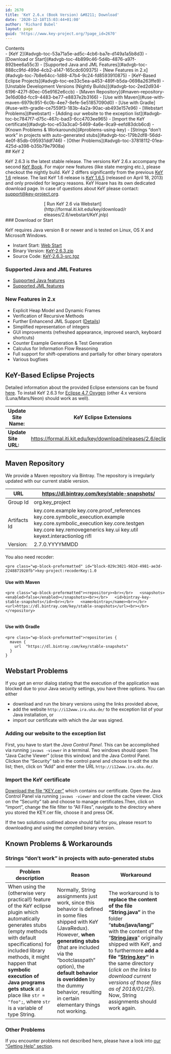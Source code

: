 ```yaml
---
id: 2670
title: 'KeY 2.6.x (Book Version) &#8211; Download'
date: '2020-12-18T15:03:44+01:00'
author: 'Richard Bubel'
layout: page
guid: 'https://www.key-project.org/?page_id=2670'
---
```


<div class="wp-block-advgb-summary alignnone"><div class="advgb-toc-header collapsed">Contents</div>- [KeY 2](#advgb-toc-53a71a5e-ad5c-4cb6-ba7e-d149a1a5b8d3)
- [Download or Start](#advgb-toc-4b899c46-5d4b-4876-a97f-892bee6a55c3)
- [Supported Java and JML Features](#advgb-toc-888cc9fd-499d-4cb2-a147-165cdc609375)
- [New Features in 2.x](#advgb-toc-7b8e64cc-1d88-47b4-9c24-fd8593910875)
- [KeY-Based Eclipse Projects](#advgb-toc-ee33c5ea-a453-489f-b5da-0698a263ffe9)
- [Unstable Development Versions (Nightly Builds)](#advgb-toc-2ed2d934-6196-427f-80ec-05e9162e6ccb)
- [Maven Repository](#maven-repository-3e16d08d-fcc9-4483-be77-e8837e2b3166)
- [Use with Maven](#use-with-maven-6979c951-6c0b-4ee7-8efe-5e51857090d0)
- [Use with Gradle](#use-with-gradle-ce7559f3-183b-4a2a-90ac-ab493e157e96)
- [Webstart Problems](#webstart)
- [Adding our website to the exception list](#advgb-toc-bc7847f7-d75c-467c-bad3-6cc4703ee965)
- [Import the KeY certificate](#advgb-toc-e53a3ca0-5469-4a6e-9ca9-eefd83dcb6cd)
- [Known Problems &amp; Workarounds](#problems-using-key)
- [Strings “don’t work” in projects with auto-generated stubs](#advgb-toc-179b2df8-56dd-4e0f-85db-095931ddf746)
- [Other Problems](#advgb-toc-37818112-01ea-425d-a398-b35b79e7908a)

</div>## KeY 2

KeY 2.6.3 is the latest stable release. The versions KeY 2.6.x accompany the second [KeY Book](https://www.key-project.org/thebook/). For major new features (like state merging etc.), please checkout the nightly build. KeY 2 differs significantly from the previous [KeY 1.6](https://www.key-project.org/download/key16.html) release. The last KeY 1.6 release is [KeY 1.6.5](https://www.key-project.org/download/key16.html) (released on April 18, 2013) and only provided for legacy reasons. KeY Hoare has its own dedicated download page. In case of questions about KeY please contact: <support@key-project.org>.

<div style="margin: 0 auto; width: 261px">[<span aria-hidden="true" class="glyphicon glyphicon-play"></span> Run KeY 2.6 via Webstart](http://formal.iti.kit.edu/key/download/releases/2.6/webstart/KeY.jnlp)</div>### Download or Start

KeY requires Java version 8 or newer and is tested on Linux, OS X and Microsoft Windows.

- Instant Start: [Web Start](https://formal.iti.kit.edu/key/releases/2.6/webstart/KeY.jnlp)
- Binary Version: [KeY-2.6.3.zip](https://formal.iti.kit.edu/key/releases/2.6.3/key-2.6.3_7d3deab0763c88edee4f7a08e604661e0dbdd450.zip)
- Source Code: [KeY-2.6.3-src.tgz](https://formal.iti.kit.edu/key/releases/2.6.3/key-src-2.6.3_7d3deab0763c88edee4f7a08e604661e0dbdd450.zip)

### Supported Java and JML Features

- [Supported Java features](https://www.key-project.org/applications/program-verification/)
- [Supported JML features](https://www.key-project.org/jml-support-in-key/)

### New Features in 2.x

- Explicit Heap Model and Dynamic Frames
- Verification of Recursive Methods
- Further Enhancend JML Support ([Details](https://www.key-project.org/jml-support-in-key/))
- Simplified representation of integers
- GUI improvements (refreshed appearance, improved search, keyboard shortcuts)
- Counter Example Generation &amp; Test Generation
- Calculus for Information Flow Reasoning
- Full support for shift-operations and partially for other binary operators
- Various bugfixes

## KeY-Based Eclipse Projects

Detailed information about the provided Eclipse extensions can be found [here](https://www.key-project.org/eclipse/). To install KeY 2.6.3 for [Eclipse 4.7 Oxygen](http://www.eclipse.org/oxygen) (other 4.x versions (Luna/Mars/Neon) should work as well).

| **Update Site Name:** | KeY Eclipse Extensions |
|---|---|
| **Update Site URL:** | <https://formal.iti.kit.edu/key/download/releases/2.6/eclipse/> |

## Maven Repository

We provide a Maven repository via Bintray. The repository is irregularly updated with our current stable version.

| URL | <https://dl.bintray.com/key/stable-snapshots/> |
|---|---|
| Group Id | org.key\_project |
| Artifacts Id | key.core.example   key.core.proof\_references   key.core.symbolic\_execution.example   key.core.symbolic\_execution   key.core.testgen   key.core   key.removegenerics   key.ui   key.util   keyext.interactionlog   rifl |
| Version: | 2.7.0.YYYYMMDD |

You also need recoder:

```
<pre class="wp-block-preformatted" id="block-029c3021-982d-4981-ae3d-2248871928fb">key-project:recoderKey:1.0
```

#### Use with Maven

```
<pre class="wp-block-preformatted"><repository><br></br>   <snapshots><enabled>false</enabled></snapshots><br></br>   <id>bintray-key-stable-snapshots</id><br></br>   <name>bintray</name><br></br>   <url>https://dl.bintray.com/key/stable-snapshots</url><br></br></repository>
 
```

#### Use with Gradle

```
<pre class="wp-block-preformatted">repositories {     
  maven {        
    url  "https://dl.bintray.com/key/stable-snapshots"    
  } 
}         
```

## Webstart Problems

If you get an error dialog stating that the execution of the application was blocked due to your Java security settings, you have three options. You can either

- download and run the binary versions using the links provided above,
- add the website `http://i12www.ira.uka.de/` to the exception list of your Java installation, or
- import our certificate with which the Jar was signed.

### Adding our website to the exception list

First, you have to start the *Java Control Panel*. This can be accomplished via running `javaws -viewer` in a terminal. Two windows should open: The “Java Cache Viewer” (close this window) and the Java Control Panel. Clickon the “Security” tab in the control panel and choose to edit the site list; then, click on “Add” and enter the URL `http://i12www.ira.uka.de/`.

### Import the KeY certificate

[Download the file “KEY.cer”](https://www.key-project.org/KEY.cer) which contains our certificate. Open the Java Control Panel via running `javaws -viewer` and close the cache viewer. Click on the “Security” tab and choose to manage certificates.Then, click on “import”, change the file filter to “All Files”, navigate to the directory where you stored the KEY.cer file, choose it and press OK.

If the two solutions outlined above should fail for you, please resort to downloading and using the compiled binary version.

## Known Problems &amp; Workarounds

### Strings “don’t work” in projects with auto-generated stubs

| **Problem description** | **Reason** | **Workaround** |
|---|---|---|
| When using the (otherwise very practical!) feature of the KeY eclipse plugin which automatically generates stubs (empty methods with default specifications) for included library methods, it might happen that **symbolic execution of Java programs gets stuck** at a place like `str = "foo";`, where `str` is a variable of type String. | Normally, String assignments just work, since this behavior is defined in some files shipped with KeY (JavaRedux). However, **when generating stubs** (that are included via the “bootclasspath” option), the **default behavior is overidden** by the dummy behavior, resulting in certain elementary things not working. | The workaround is to **replace the content of the file “String.java”** in the folder “**stubs/java/lang/**” with the content of the “**[String.java](https://www.key-project.org/wp-content/uploads/2018/01/String.java)**” originally shipped with KeY, and to furthermore **add a file “[String.key](https://www.key-project.org/wp-content/uploads/2018/01/String.key)“** in the same directory (*click on the links to download current versions of those files as of 2018/01/25*). Now, String assignments should work again. |

### Other Problems

If you encounter problems not described here, please have a look into [our “Getting Help” section](https://www.key-project.org/getting-started/).